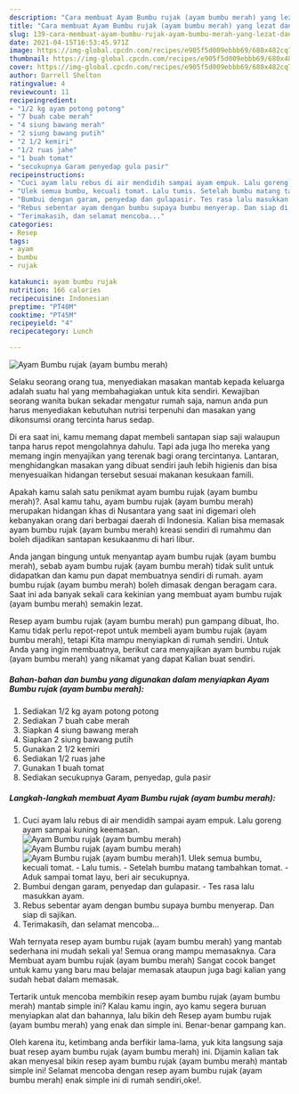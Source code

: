 ```yaml
---
description: "Cara membuat Ayam Bumbu rujak (ayam bumbu merah) yang lezat dan Mudah Dibuat"
title: "Cara membuat Ayam Bumbu rujak (ayam bumbu merah) yang lezat dan Mudah Dibuat"
slug: 139-cara-membuat-ayam-bumbu-rujak-ayam-bumbu-merah-yang-lezat-dan-mudah-dibuat
date: 2021-04-15T16:53:45.971Z
image: https://img-global.cpcdn.com/recipes/e905f5d009ebbb69/680x482cq70/ayam-bumbu-rujak-ayam-bumbu-merah-foto-resep-utama.jpg
thumbnail: https://img-global.cpcdn.com/recipes/e905f5d009ebbb69/680x482cq70/ayam-bumbu-rujak-ayam-bumbu-merah-foto-resep-utama.jpg
cover: https://img-global.cpcdn.com/recipes/e905f5d009ebbb69/680x482cq70/ayam-bumbu-rujak-ayam-bumbu-merah-foto-resep-utama.jpg
author: Darrell Shelton
ratingvalue: 4
reviewcount: 11
recipeingredient:
- "1/2 kg ayam potong potong"
- "7 buah cabe merah"
- "4 siung bawang merah"
- "2 siung bawang putih"
- "2 1/2 kemiri"
- "1/2 ruas jahe"
- "1 buah tomat"
- "secukupnya Garam penyedap gula pasir"
recipeinstructions:
- "Cuci ayam lalu rebus di air mendidih sampai ayam empuk. Lalu goreng ayam sampai kuning keemasan."
- "Ulek semua bumbu, kecuali tomat. Lalu tumis. Setelah bumbu matang tambahkan tomat.  Aduk sampai tomat layu, beri air secukupnya."
- "Bumbui dengan garam, penyedap dan gulapasir. Tes rasa lalu masukkan ayam."
- "Rebus sebentar ayam dengan bumbu supaya bumbu menyerap. Dan siap di sajikan."
- "Terimakasih, dan selamat mencoba..."
categories:
- Resep
tags:
- ayam
- bumbu
- rujak

katakunci: ayam bumbu rujak 
nutrition: 166 calories
recipecuisine: Indonesian
preptime: "PT40M"
cooktime: "PT45M"
recipeyield: "4"
recipecategory: Lunch

---
```



![Ayam Bumbu rujak (ayam bumbu merah)](https://img-global.cpcdn.com/recipes/e905f5d009ebbb69/680x482cq70/ayam-bumbu-rujak-ayam-bumbu-merah-foto-resep-utama.jpg)

Selaku seorang orang tua, menyediakan masakan mantab kepada keluarga adalah suatu hal yang membahagiakan untuk kita sendiri. Kewajiban seorang  wanita bukan sekadar mengatur rumah saja, namun anda pun harus menyediakan kebutuhan nutrisi terpenuhi dan masakan yang dikonsumsi orang tercinta harus sedap.

Di era  saat ini, kamu memang dapat membeli santapan siap saji walaupun tanpa harus repot mengolahnya dahulu. Tapi ada juga lho mereka yang memang ingin menyajikan yang terenak bagi orang tercintanya. Lantaran, menghidangkan masakan yang dibuat sendiri jauh lebih higienis dan bisa menyesuaikan hidangan tersebut sesuai makanan kesukaan famili. 



Apakah kamu salah satu penikmat ayam bumbu rujak (ayam bumbu merah)?. Asal kamu tahu, ayam bumbu rujak (ayam bumbu merah) merupakan hidangan khas di Nusantara yang saat ini digemari oleh kebanyakan orang dari berbagai daerah di Indonesia. Kalian bisa memasak ayam bumbu rujak (ayam bumbu merah) kreasi sendiri di rumahmu dan boleh dijadikan santapan kesukaanmu di hari libur.

Anda jangan bingung untuk menyantap ayam bumbu rujak (ayam bumbu merah), sebab ayam bumbu rujak (ayam bumbu merah) tidak sulit untuk didapatkan dan kamu pun dapat membuatnya sendiri di rumah. ayam bumbu rujak (ayam bumbu merah) boleh dimasak dengan beragam cara. Saat ini ada banyak sekali cara kekinian yang membuat ayam bumbu rujak (ayam bumbu merah) semakin lezat.

Resep ayam bumbu rujak (ayam bumbu merah) pun gampang dibuat, lho. Kamu tidak perlu repot-repot untuk membeli ayam bumbu rujak (ayam bumbu merah), tetapi Kita mampu menyiapkan di rumah sendiri. Untuk Anda yang ingin membuatnya, berikut cara menyajikan ayam bumbu rujak (ayam bumbu merah) yang nikamat yang dapat Kalian buat sendiri.

<!--inarticleads1-->

##### Bahan-bahan dan bumbu yang digunakan dalam menyiapkan Ayam Bumbu rujak (ayam bumbu merah):

1. Sediakan 1/2 kg ayam potong potong
1. Sediakan 7 buah cabe merah
1. Siapkan 4 siung bawang merah
1. Siapkan 2 siung bawang putih
1. Gunakan 2 1/2 kemiri
1. Sediakan 1/2 ruas jahe
1. Gunakan 1 buah tomat
1. Sediakan secukupnya Garam, penyedap, gula pasir




<!--inarticleads2-->

##### Langkah-langkah membuat Ayam Bumbu rujak (ayam bumbu merah):

1. Cuci ayam lalu rebus di air mendidih sampai ayam empuk. Lalu goreng ayam sampai kuning keemasan.
<img src="https://img-global.cpcdn.com/steps/193bc4cc5fbad6b0/160x128cq70/ayam-bumbu-rujak-ayam-bumbu-merah-langkah-memasak-1-foto.jpg" alt="Ayam Bumbu rujak (ayam bumbu merah)"><img src="https://img-global.cpcdn.com/steps/3f58156938aa532f/160x128cq70/ayam-bumbu-rujak-ayam-bumbu-merah-langkah-memasak-1-foto.jpg" alt="Ayam Bumbu rujak (ayam bumbu merah)"><img src="https://img-global.cpcdn.com/steps/c51fce998fd556f6/160x128cq70/ayam-bumbu-rujak-ayam-bumbu-merah-langkah-memasak-1-foto.jpg" alt="Ayam Bumbu rujak (ayam bumbu merah)">1. Ulek semua bumbu, kecuali tomat. - Lalu tumis. - Setelah bumbu matang tambahkan tomat.  - Aduk sampai tomat layu, beri air secukupnya.
1. Bumbui dengan garam, penyedap dan gulapasir. - Tes rasa lalu masukkan ayam.
1. Rebus sebentar ayam dengan bumbu supaya bumbu menyerap. Dan siap di sajikan.
1. Terimakasih, dan selamat mencoba...




Wah ternyata resep ayam bumbu rujak (ayam bumbu merah) yang mantab sederhana ini mudah sekali ya! Semua orang mampu memasaknya. Cara Membuat ayam bumbu rujak (ayam bumbu merah) Sangat cocok banget untuk kamu yang baru mau belajar memasak ataupun juga bagi kalian yang sudah hebat dalam memasak.

Tertarik untuk mencoba membikin resep ayam bumbu rujak (ayam bumbu merah) mantab simple ini? Kalau kamu ingin, ayo kamu segera buruan menyiapkan alat dan bahannya, lalu bikin deh Resep ayam bumbu rujak (ayam bumbu merah) yang enak dan simple ini. Benar-benar gampang kan. 

Oleh karena itu, ketimbang anda berfikir lama-lama, yuk kita langsung saja buat resep ayam bumbu rujak (ayam bumbu merah) ini. Dijamin kalian tak akan menyesal bikin resep ayam bumbu rujak (ayam bumbu merah) mantab simple ini! Selamat mencoba dengan resep ayam bumbu rujak (ayam bumbu merah) enak simple ini di rumah sendiri,oke!.

